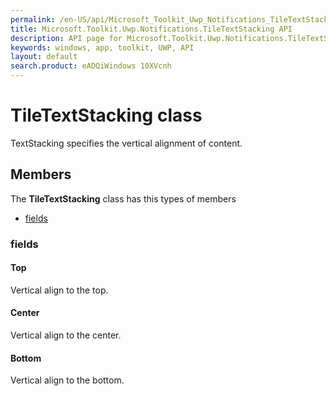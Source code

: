 ```yaml
---
permalink: /en-US/api/Microsoft_Toolkit_Uwp_Notifications_TileTextStacking.htm
title: Microsoft.Toolkit.Uwp.Notifications.TileTextStacking API 
description: API page for Microsoft.Toolkit.Uwp.Notifications.TileTextStacking
keywords: windows, app, toolkit, UWP, API
layout: default
search.product: eADQiWindows 10XVcnh
---
```



# TileTextStacking class

TextStacking specifies the vertical alignment of content.

## Members

The **TileTextStacking** class has this types of members

* [fields](#fields)

### fields

#### Top

Vertical align to the top.



#### Center

Vertical align to the center.



#### Bottom

Vertical align to the bottom.


